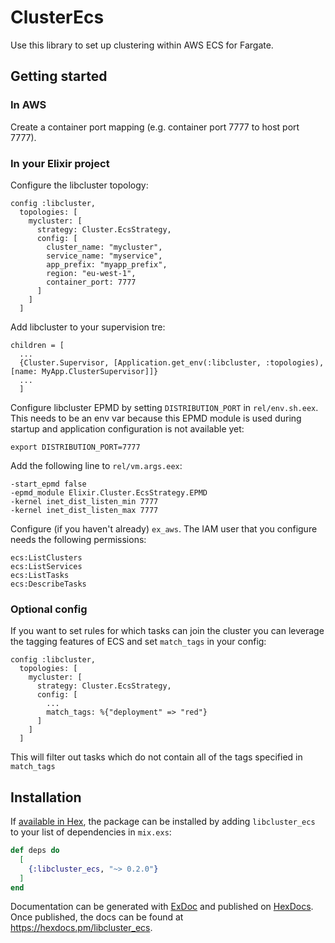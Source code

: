 # ClusterEcs

Use this library to set up clustering within AWS ECS for Fargate.

## Getting started

### In AWS
Create a container port mapping (e.g. container port 7777 to host port 7777).

### In your Elixir project
Configure the libcluster topology:

```
config :libcluster,
  topologies: [
    mycluster: [
      strategy: Cluster.EcsStrategy,
      config: [
        cluster_name: "mycluster",
        service_name: "myservice",
        app_prefix: "myapp_prefix",
        region: "eu-west-1",
        container_port: 7777
      ]
    ]
  ]
```

Add libcluster to your supervision tre:

```
children = [
  ...
  {Cluster.Supervisor, [Application.get_env(:libcluster, :topologies), [name: MyApp.ClusterSupervisor]]}
  ...
  ]
```

Configure libcluster EPMD by setting `DISTRIBUTION_PORT` in `rel/env.sh.eex`. This needs to be an env var because this EPMD module is used during startup and application configuration is not available yet:

```
export DISTRIBUTION_PORT=7777
```

Add the following line to `rel/vm.args.eex`:

```
-start_epmd false
-epmd_module Elixir.Cluster.EcsStrategy.EPMD
-kernel inet_dist_listen_min 7777
-kernel inet_dist_listen_max 7777
```

Configure (if you haven't already) `ex_aws`. The IAM user that you configure needs the following permissions:

```
ecs:ListClusters
ecs:ListServices
ecs:ListTasks
ecs:DescribeTasks
```

### Optional config

If you want to set rules for which tasks can join the cluster you can leverage the tagging features of ECS and set `match_tags` in your config:
```
config :libcluster,
  topologies: [
    mycluster: [
      strategy: Cluster.EcsStrategy,
      config: [
        ...
        match_tags: %{"deployment" => "red"}
      ]
    ]
  ]
```
This will filter out tasks which do not contain all of the tags specified in `match_tags`

## Installation

If [available in Hex](https://hex.pm/docs/publish), the package can be installed
by adding `libcluster_ecs` to your list of dependencies in `mix.exs`:

```elixir
def deps do
  [
    {:libcluster_ecs, "~> 0.2.0"}
  ]
end
```

Documentation can be generated with [ExDoc](https://github.com/elixir-lang/ex_doc)
and published on [HexDocs](https://hexdocs.pm). Once published, the docs can
be found at <https://hexdocs.pm/libcluster_ecs>.

